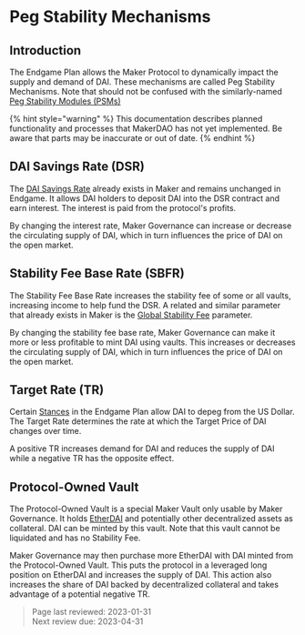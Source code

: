 # Peg Stability Mechanisms

## Introduction

The Endgame Plan allows the Maker Protocol to dynamically impact the supply and demand of DAI. These mechanisms are called Peg Stability Mechanisms. Note that should not be confused with the similarly-named [Peg Stability Modules (PSMs)](https://manual.makerdao.com/module-index/module-psm)

{% hint style="warning" %} This documentation describes planned functionality and processes that MakerDAO has not yet implemented. Be aware that parts may be inaccurate or out of date. {% endhint %}

## DAI Savings Rate (DSR)

The [DAI Savings Rate](https://manual.makerdao.com/parameter-index/core/param-dai-savings-rate) already exists in Maker and remains unchanged in Endgame. It allows DAI holders to deposit DAI into the DSR contract and earn interest. The interest is paid from the protocol's profits. 

By changing the interest rate, Maker Governance can increase or decrease the circulating supply of DAI, which in turn influences the price of DAI on the open market.

## Stability Fee Base Rate (SBFR)

The Stability Fee Base Rate increases the stability fee of some or all vaults, increasing income to help fund the DSR. A related and similar parameter that already exists in Maker is the [Global Stability Fee](https://manual.makerdao.com/parameter-index/vault-risk/param-stability-fee#considerations) parameter.

By changing the stability fee base rate, Maker Governance can make it more or less profitable to mint DAI using vaults. This increases or decreases the circulating supply of DAI, which in turn influences the price of DAI on the open market.

## Target Rate (TR)

Certain [Stances](stances.md) in the Endgame Plan allow DAI to depeg from the US Dollar. The Target Rate determines the rate at which the Target Price of DAI changes over time. 

A positive TR increases demand for DAI and reduces the supply of DAI while a negative TR has the opposite effect. 

## Protocol-Owned Vault

The Protocol-Owned Vault is a special Maker Vault only usable by Maker Governance. It holds [EtherDAI](../tokenomics/etherdai.md) and potentially other decentralized assets as collateral. DAI can be minted by this vault. Note that this vault cannot be liquidated and has no Stability Fee.

Maker Governance may then purchase more EtherDAI with DAI minted from the Protocol-Owned Vault. This puts the protocol in a leveraged long position on EtherDAI and increases the supply of DAI. This action also increases the share of DAI backed by decentralized collateral and takes advantage of a potential negative TR. 


>Page last reviewed: 2023-01-31    
>Next review due: 2023-04-31  
